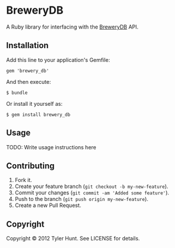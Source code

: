 # BreweryDB

A Ruby library for interfacing with the [BreweryDB][] API.

[brewerydb]: http://www.brewerydb.com/


## Installation

Add this line to your application's Gemfile:

    gem 'brewery_db'

And then execute:

    $ bundle

Or install it yourself as:

    $ gem install brewery_db


## Usage

TODO: Write usage instructions here


## Contributing

1. Fork it.
2. Create your feature branch (`git checkout -b my-new-feature`).
3. Commit your changes (`git commit -am 'Added some feature'`).
4. Push to the branch (`git push origin my-new-feature`).
5. Create a new Pull Request.


## Copyright

Copyright © 2012 Tyler Hunt. See LICENSE for details.
